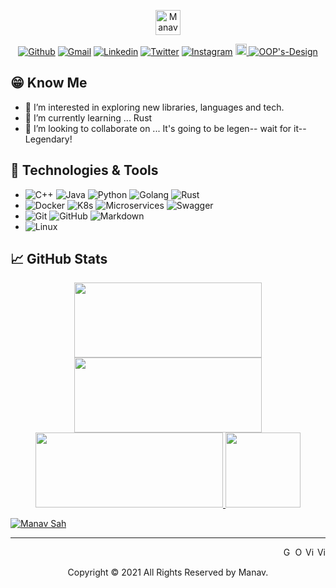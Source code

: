 
<!---
manavsah/manavsah is a ✨ special ✨ repository because its `README.md` (this file) appears on your GitHub profile.
You can click the Preview link to take a look at your changes.
--->

<p align="center"><img alt="Manav Sah" src="https://img.shields.io/badge/Hello,%20Friend's!%20I'm,-Manav%20Sah-informational?style=flat-square&logoColor=white&color=2bbc8a" height="40em" /> </p>
<!-- ### -->
<!-- Social links -->
<div align='center'>
  <a href="https://github.com/manavsah/"><img alt="Github" src="https://img.shields.io/badge/Github-blue?style=flat&logo=github"/></a>
  <a href="mailto:manav.sah@gmail.com"><img alt="Gmail" src="https://img.shields.io/badge/Gmail-blue?style=flate&logo=gmail"/></a>
  <a href="https://www.linkedin.com/in/manavsah/"><img alt="Linkedin" src="https://img.shields.io/badge/LinkedIn-blue?style=flat&logo=linkedin"/></a>
  <a href="https://twitter.com/manavsah"><img alt="Twitter"  src="https://img.shields.io/badge/Twitter-blue?style=flat&logo=twitter"/></a>
  <a href="https://www.instagram.com/manavsah/"><img alt="Instagram" src="https://img.shields.io/badge/Instagram-blue?style=flat&logo=instagram"/></a>
  <a href="http://oops-d.blogspot.com/"><img  alt="Blogger" src="https://www.blogger.com/img/logo_blogger_40px.png" height="18em"/>&nbsp;<img alt="OOP's-Design" src="https://img.shields.io/badge/OOP's Design-blue?style=flat"/></a>
</div>



<!-- ## &#x270d; Blog & Writing -->
<!-- #### <img src="https://img.shields.io/badge/About-Me-blue?style=flat-square" height="25em"/> -->
## 😁 Know Me

- 👀 I’m interested in exploring new libraries, languages and tech.
- 🌱 I’m currently learning ... Rust
- 💞️ I’m looking to collaborate on ... It's going to be legen-- wait for it-- Legendary!


<!-- ## <img src="https://img.shields.io/badge/Technologies-& Tools-informational?style=flat-square" height="25em" /> -->
## 🔧 Technologies & Tools
- ![C++](https://img.shields.io/badge/Code-C/C++-informational?style=flat&logo=C&logoColor=white&color=2bbc8a)
  ![Java](https://img.shields.io/badge/Code-Java-informational?style=flat&logo=Java&logoColor=white&color=2bbc8a)
  ![Python](https://img.shields.io/badge/Code-Python-informational?style=flat&logo=python&logoColor=white&color=2bbc8a)
  ![Golang](https://img.shields.io/badge/Code-Golang-informational?style=flat&logo=go&logoColor=white&color=2bbc8a)
  ![Rust](https://img.shields.io/badge/Code-Rust-informational?style=flat&logo=rust&logoColor=white&color=2bbc8a)
- ![Docker](https://img.shields.io/badge/Tools-Docker-informational?style=flat&logo=docker&logoColor=white&color=2bbc8a)
  ![K8s](https://img.shields.io/badge/Tools-Kubernetes-informational?style=flat&logo=kubernetes&logoColor=white&color=2bbc8a)
  ![Microservices](https://img.shields.io/badge/API-Microservices-informational?style=flat&logo=swagger&logoColor=white&color=2bbc8a)
  ![Swagger](https://img.shields.io/badge/OpenAPI-Swagger-informational?style=flat&logo=swagger&logoColor=white&color=2bbc8a)  
- ![Git](https://img.shields.io/badge/Repo-Git-informational?style=flat&logo=git&logoColor=white&color=2bbc8a)
  ![GitHub](https://img.shields.io/badge/Repo-GitHub-informational?style=flat&logo=github&logoColor=white&color=2bbc8a)  ![Markdown](https://img.shields.io/badge/Tool-Markdown-informational?style=flat&logo=markdown&logoColor=white&color=2bbc8a)
- ![Linux](https://img.shields.io/badge/OS-Linux-informational?style=flat&logo=linux&logoColor=white&color=2bbc8a)
<!-- 
  ![Make](https://img.shields.io/badge/Code-Make-informational?style=flat&logo=cmake&logoColor=white&color=2bbc8a)
  ![Bash](https://img.shields.io/badge/Shell-Bash-informational?style=flat&logo=gnu-bash&logoColor=white&color=2bbc8a)
  ![Maven](https://img.shields.io/badge/Tool-Maven-informational?style=flat&logo=apache&logoColor=white&color=2bbc8a)
  ![Gradle](https://img.shields.io/badge/Tool-Gradle-informational?style=flat&logo=gradle&logoColor=white&color=2bbc8a) 
  ![Hive](https://img.shields.io/badge/BigData-Hive-informational?style=flat&logo=apache-hive&logoColor=white&color=2bbc8a)
  ![Spark](https://img.shields.io/badge/BigData-Spark-informational?style=flat&logo=apache-spark&logoColor=white&color=2bbc8a)
  ![Pig](https://img.shields.io/badge/BigData-Pig-informational?style=flat&logo=apache-pig&logoColor=white&color=2bbc8a)
  ![HBase](https://img.shields.io/badge/BigData-HBase-informational?style=flat&logo=hbase&logoColor=white&color=2bbc8a)
  ![Hadoop](https://img.shields.io/badge/BigData-Hadoop-informational?style=flat&logo=hadoop&logoColor=white&color=2bbc8a)
  ![ElasticSearch](https://img.shields.io/badge/Search-Elastic%20Search-informational?style=flat&logo=elastic&logoColor=white&color=2bbc8a)
  ![GPC](https://img.shields.io/badge/Cloud-GCP-informational?style=flat&logo=google&logoColor=white&color=2bbc8a)
  ![Rest](https://img.shields.io/badge/API-Rest-informational?style=flat&logo=swagger&logoColor=white&color=2bbc8a)
  ![JSON](https://img.shields.io/badge/API-JSON/YAML/XML-informational?style=flat&logo=json&logoColor=white&color=2bbc8a)
  ![SVN](https://img.shields.io/badge/Repo-Subversion-informational?style=flat&logo=subversion&logoColor=white&color=2bbc8a)
  ![Jenkins](https://img.shields.io/badge/Tool-Jenkins-informational?style=flat&logo=jenkins&logoColor=white&color=2bbc8a)
  ![Jira](https://img.shields.io/badge/Tool-Jira-informational?style=flat&logo=jira&logoColor=white&color=2bbc8a)
  ![IntelliJ_IDEA](https://img.shields.io/badge/Editor-IntelliJ_IDEA-informational?style=flat&logo=intellij-idea&logoColor=white&color=2bbc8a)
  ![Ecllipse](https://img.shields.io/badge/Editor-Eclipse-informational?style=flat&logo=eclipse-ide&logoColor=white&color=2bbc8a)
  ![VIM](https://img.shields.io/badge/Editor-Vim-informational?style=flat&logo=vim&logoColor=white&color=2bbc8a)
  ![Visual Studio Code](https://img.shields.io/badge/Editor-VS%20Code-informational?style=flat&logo=visual-studio-code&logoColor=white&color=2bbc8a) 
  ![PostgreSQL](https://img.shields.io/badge/DB-PostgreSQL-informational?style=flat&logo=postgresql&logoColor=white&color=2bbc8a)
  ![MySQL](https://img.shields.io/badge/DB-MySQL-informational?style=flat&logo=mysql&logoColor=white&color=2bbc8a)
  ![](https://img.shields.io/badge/Tools-Red_Hat_OpenShift-informational?style=flat&logo=red-hat-open-shift&logoColor=white&color=2bbc8a)
  ![](https://img.shields.io/badge/Cloud-Digital_Ocean-informational?style=flat&logo=digitalocean&logoColor=white&color=2bbc8a) 
-->


  
  
## &#x1f4c8; GitHub Stats
<!-- <image src="https://img.shields.io/badge/-blue?style=flat&logo=github" height="25em"> -->
<!-- <img src="https://img.shields.io/badge/Github-Stats-blue?style=flat-square" height="25em"> -->
<p align = "center">
  <a href="https://github.com/manavsah">
    <img src="https://github-readme-stats.vercel.app/api?username=manavsah&theme=dark&hide_border=true&show_icons=true" width="300em" height="120em" />
    <img src="https://github-readme-streak-stats.herokuapp.com?user=manavsah&theme=dark&hide_border=true&show_icons=true" width="300em" height="120em" />
    <img src="https://github-readme-stats.vercel.app/api/top-langs/?username=manavsah&theme=dark&hide_border=true&show_icons=true" width="300em" height="120em" />
    <img src="https://github-profile-trophy.vercel.app/?username=manavsah&row=1&theme=dark&hide_border=true&show_icons=true" height="120em">
  </a>
</p>
<a href="https://github.com/manavsah"><img alt="Manav Sah" src="https://img.shields.io/badge/Thanks-Manav%20Sah-informational?style=flat&logo=C&logoColor=white&color=2bbc8a"></a>
<hr/>
<p align="right">
  <img alt="GPLv3" src="https://img.shields.io/badge/License-GPLv3-blue.svg" height="15em" />
  <img alt="Open Source" src="https://badges.frapsoft.com/os/v1/open-source.svg?v=103" height="15em" />
  <img alt="Visitors" src="https://visitor-badge.glitch.me/badge?page_id=manavsah.manavsah" height="15em" />
  <img alt="View Count" src="https://views.whatilearened.today/views/github/manavsah/manavsah.svg" height="15em" />
</p>
<p align="center">Copyright © 2021 All Rights Reserved by Manav.</p>

